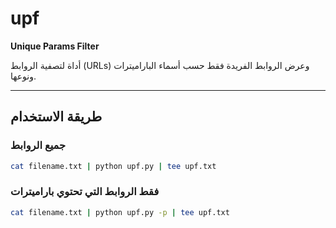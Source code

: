 # upf
**Unique Params Filter**

أداة لتصفية الروابط (URLs) وعرض الروابط الفريدة فقط حسب أسماء الباراميترات ونوعها.

---

## طريقة الاستخدام

### جميع الروابط
```bash
cat filename.txt | python upf.py | tee upf.txt
```

### فقط الروابط التي تحتوي باراميترات

```bash
cat filename.txt | python upf.py -p | tee upf.txt
```
